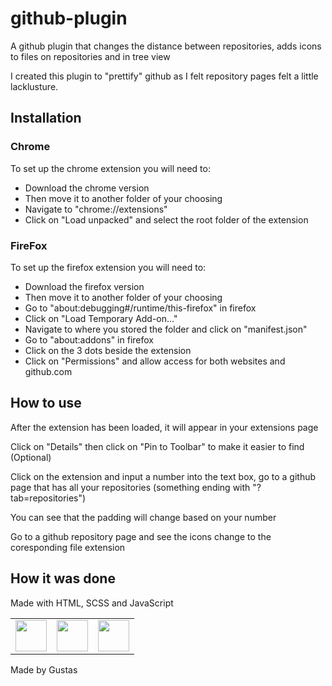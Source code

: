 # github-plugin
A github plugin that changes the distance between repositories, adds icons to files on repositories and in tree view

I created this plugin to "prettify" github as I felt repository pages felt a little lacklusture.

<h2>Installation</h2>

<h3>Chrome</h3>

To set up the chrome extension you will need to:

<ul>
  <li>Download the chrome version</li>
  <li>Then move it to another folder of your choosing</li>
  <li>Navigate to "chrome://extensions"</li>
  <li>Click on "Load unpacked" and select the root folder of the extension</li>
</ul>

<h3>FireFox</h3>

To set up the firefox extension you will need to:

<ul>
  <li>Download the firefox version</li>
  <li>Then move it to another folder of your choosing</li>
  <li>Go to "about:debugging#/runtime/this-firefox" in firefox</li>
  <li>Click on "Load Temporary Add-on..."</li>
  <li>Navigate to where you stored the folder and click on "manifest.json"</li>
  <li>Go to "about:addons" in firefox</li>
  <li>Click on the 3 dots beside the extension</li>
  <li>Click on "Permissions" and allow access for both websites and github.com</li>
</ul>

<h2>How to use</h2>

After the extension has been loaded, it will appear in your extensions page

Click on "Details" then click on "Pin to Toolbar" to make it easier to find (Optional)

Click on the extension and input a number into the text box, go to a github page that has all your repositories 
(something ending with "?tab=repositories")

You can see that the padding will change based on your number

Go to a github repository page and see the icons change to the coresponding file extension

<h2>How it was done</h2>

<p>Made with HTML, SCSS and JavaScript</p>

<table>
  <tr>
    <td>          
      <img src = "https://github.com/Gustas1/github-plugin/assets/70669645/9066c7db-f42d-445b-8e90-0fb1447f683b" width = 50px height = 50px>
    </td>
    <td>
      <img src = "https://github.com/Gustas1/github-plugin/assets/70669645/f775e7da-bf41-4a5f-bd3c-e6e517e44452" width = 50px height = 50px>
    </td>    
    <td>
      <img src = "https://github.com/Gustas1/github-plugin/assets/70669645/7e789a57-d63f-4501-a4ba-4d1310ada953" width = 50px height = 50px>
    </td>
  </tr>
</table>

<p>Made by Gustas</p>